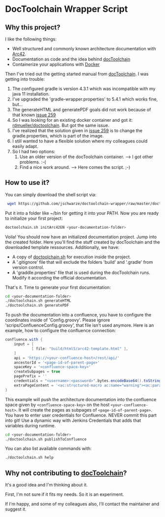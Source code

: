 # DocToolchain Wrapper Script

## Why this project?

I like the following things:

* Well structured and commonly known architecture documentation with [Arc42](https://arc42.de).
* Documentation as code and the idea behind [docToolchain](https://doctoolchain.github.io/docToolchain)
* Containerize your applications with [Docker](https://www.docker.com/products/docker-engine)

Then I've tried out the getting started manual from [docToolchain](https://doctoolchain.github.io/docToolchain/#_how_to_install_doctoolchain).
I was getting into trouble:

1. The configured gradle is version 4.3.1 which was incompatible with my java 11 installation.
2. I've upgraded the 'gradle-wrapper.properties' to 5.4.1 which works fine, but...
3. The generateHTML and generatePDF goals did not work because of that known [issue 259](https://github.com/docToolchain/docToolchain/issues/259)
4. So I was looking for an existing docker container and got it: [rdmueller/doctoolchain](https://hub.docker.com/r/rdmueller/doctoolchain). But got the same issue.
5. I've realized that the solution given in [issue 259](https://github.com/docToolchain/docToolchain/issues/259) is to change the gradle.properties, which is part of the image.
6. I still wanted to have a flexible solution where my colleagues could easily adapt. 
7. So I had two options:
    1. Use an older version of the docToolchain container. --> I got other problems. :-(
    2. Find a nice work around. --> Here comes the script. ;-) 

## How to use it?

You can simply download the shell script via:

```bash
 wget https://github.com/jschwarze/doctoolchain-wrapper/raw/master/doctoolchain.sh && chmod +x doctoolchain.sh
```

Put it into a folder like ~/bin for getting it into your PATH.
Now you are ready to initialize your first project:

```bash
doctoolchain.sh initArc42EN <your-documentation-folder>
```

Voila! You should now have an initialized documentation project. Jump into the created folder.
Here you'll find the stuff created by docToolchain and the downloaded template ressources.
Additionally, we have:

* A copy of [doctoolchain.sh](doctoolchain.sh) for execution inside the project.
* A '.gitignore' file that will exclude the folders 'build' and '.gradle' from version control.
* A 'graddle.properties' file that is used during the docToolchain runs. Modify it according the official documentation.

That's it. Time to generate your first documentation:

```bash
cd <your-documentation-folder>
./doctoolchain.sh generateHTML
./doctoolchain.sh generatePDF
```

To push the documentation into a confluence, you have to configure the coordinates inside of 'Config.groovy'.
Please ignore 'scrips/ConfluenceConfig.groovy', that file isn't used anymore.
Here is an example, how to configure the confluence connection:

```groovy
confluence.with {
    input = [
            [ file: "build/html5/arc42-template.html" ],
    ]
    api = 'https://<your-confluence-host>/rest/api/'
    ancestorId = '<page-id-of-parent-page>'
    spaceKey = '<confluence-space-key>'
    createSubpages = true
    pagePrefix = ''
    credentials = "<username>:<password>".bytes.encodeBase64().toString()
    extraPageContent = '<ac:structured-macro ac:name="warning"><ac:parameter ac:name="title" /><ac:rich-text-body>This is a generated page, do not edit!</ac:rich-text-body></ac:structured-macro>'
}
```

This example will push the architecture documentation into the confluence space given by `<confluence-space-key>` on the host `<your-confluence-host>`.
It will create the pages as subpages of `<page-id-of-parent-page>`. 
You have to enter user credentials for Confluence. NEVER commit this part into git! Use a dynamic way with Jenkins Credentials that adds that variables during runtime.

```bash
cd <your-documentation-folder>
./doctoolchain.sh publishToConfluence
```

You can also list available commands with:

```bash
./doctoolchain.sh help
```

## Why not contributing to [docToolchain](https://github.com/docToolchain/docToolchain)?
It's a good idea and I'm thinking about it.

First, I'm not sure if it fits my needs. So it is an experiment.

If I'm happy, and some of my colleagues also, I'll contact the maintainer and suggest it.

